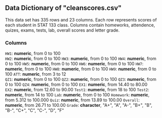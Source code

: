 ## Data Dictionary of "cleanscores.csv"
This data set has 335 rows and 23 columns. Each row represents scores of each 
student in STAT 133 class. Columns contain homeworks, attendence, quizes, 
exams, tests, lab, overall scores and letter grade. 

### Columns
`HW1`: **numeric**, from 0 to 100  
`HW2`: **numeric**, from 0 to 100
`HW3`: **numeric**, from 0 to 100
`HW4`: **numeric**, from 0 to 100
`HW5`: **numeric**, from 0 to 100
`HW6`: **numeric**, from 0 to 100
`HW7`: **numeric**, from 0 to 100
`HW8`: **numeric**, from 0 to 100
`HW9`: **numeric**, from 0 to 100
`ATT`: **numeric**, from 3 to 12  
`QZ1`: **numeric**, from 0 to 100
`QZ2`: **numeric**, from 0 to 100
`QZ3`: **numeric**, from 0 to 100
`QZ4`: **numeric**, from 0 to 100
`EX1`: **numeric**, from 14.40 to 80.00  
`EX2`: **numeric**, from 12.60 to 90.00
`Test1`: **numeric**, from 18 to 100
`Test2`: **numeric**, from 14 to 100
`Lab`: **numeric**, from 0 to 100
`Homework`: **numeric**, from 5.312 to 100.000
`Quiz`: **numeric**, from 13.89 to 100.00
`Overall`: **numeric**, from 26.71 to 100.00
`Grade`: **character**, "A+", "A", "A-", "B+", "B", "B-", "C+", "C", "C-",
                        "D", "F" 